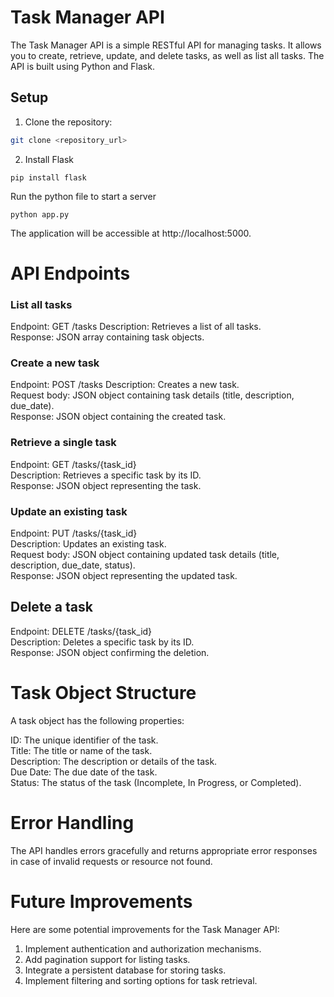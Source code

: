 # Task Manager API

The Task Manager API is a simple RESTful API for managing tasks. It allows you to create, retrieve, update, and delete tasks, as well as list all tasks. The API is built using Python and Flask.

## Setup

1. Clone the repository:

```bash
git clone <repository_url>
```
2. Install Flask
```
pip install flask
```
Run the python file to start a server
```
python app.py
```


The application will be accessible at http://localhost:5000.

# API Endpoints
### List all tasks
Endpoint: GET /tasks
Description: Retrieves a list of all tasks.  
Response: JSON array containing task objects.  
### Create a new task  
Endpoint: POST /tasks
Description: Creates a new task.  
Request body: JSON object containing task details (title, description, due_date).  
Response: JSON object containing the created task.  
### Retrieve a single task  
Endpoint: GET /tasks/{task_id}  
Description: Retrieves a specific task by its ID.  
Response: JSON object representing the task.  
### Update an existing task
Endpoint: PUT /tasks/{task_id}  
Description: Updates an existing task.  
Request body: JSON object containing updated task details (title, description, due_date, status).  
Response: JSON object representing the updated task.  
## Delete a task
Endpoint: DELETE /tasks/{task_id}  
Description: Deletes a specific task by its ID.  
Response: JSON object confirming the deletion.  

# Task Object Structure
A task object has the following properties:

ID: The unique identifier of the task.  
Title: The title or name of the task.  
Description: The description or details of the task.  
Due Date: The due date of the task.  
Status: The status of the task (Incomplete, In Progress, or Completed).  

# Error Handling
The API handles errors gracefully and returns appropriate error responses in case of invalid requests or resource not found.  

# Future Improvements
Here are some potential improvements for the Task Manager API:

1. Implement authentication and authorization mechanisms.  
2. Add pagination support for listing tasks.  
3. Integrate a persistent database for storing tasks.  
4. Implement filtering and sorting options for task retrieval.  
